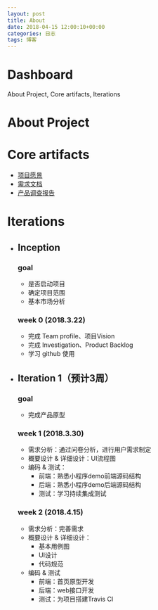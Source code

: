 ```yaml
---
layout: post
title: About
date: 2018-04-15 12:00:10+00:00
categories: 日志
tags: 博客
---
```


# Dashboard  

About Project, Core artifacts, Iterations  

# About Project  

# Core artifacts

  + [项目愿景](4_Vision.md)  
  + [需求文档](5_ProductBacklog.md)  
  + [产品调查报告](3_Investigation.md)

# Iterations  

  + ## Inception  
     ### goal
     + 是否启动项目
     + 确定项目范围
     + 基本市场分析
   
     ### week 0 (2018.3.22)  
    + 完成 Team profile、项目Vision
    + 完成 Investigation、Product Backlog 
    + 学习 github 使用
    
  + ## Iteration 1（预计3周）
     ### goal  
     + 完成产品原型

     ### week 1 (2018.3.30)
     + 需求分析：通过问卷分析，进行用户需求制定
     + 概要设计 & 详细设计：UI流程图
     + 编码 & 测试：
       + 前端：熟悉小程序demo前端源码结构
       + 后端：熟悉小程序demo后端源码结构
       + 测试：学习持续集成测试
    
     ### week 2 (2018.4.15)
      + 需求分析：完善需求
      + 概要设计 & 详细设计：
        + 基本用例图
        + UI设计
        + 代码规范
      + 编码 & 测试
        + 前端：首页原型开发
        + 后端：web接口开发
        + 测试：为项目搭建Travis CI
